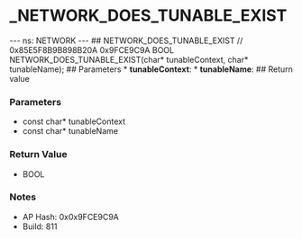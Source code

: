 # _NETWORK_DOES_TUNABLE_EXIST

--- ns: NETWORK --- ## NETWORK_DOES_TUNABLE_EXIST  // 0x85E5F8B9B898B20A 0x9FCE9C9A BOOL NETWORK_DOES_TUNABLE_EXIST(char* tunableContext, char* tunableName);  ## Parameters * **tunableContext**: * **tunableName**:  ## Return value

### Parameters
* const char* tunableContext
* const char* tunableName

### Return Value
* BOOL

### Notes
* AP Hash: 0x0x9FCE9C9A
* Build: 811

